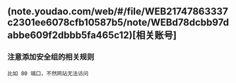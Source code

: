 (note.youdao.com/web/#/file/WEB21747863337c2301ee6078cfb10587b5/note/WEBd78dcbb97dabbe609f2dbbb5fa465c12)[相关账号] 
----
### 注意添加安全组的相关规则

```
比如 80 端口，不然网站无法访问
```
